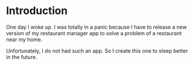 # Introduction
One day I woke up. I was totally in a panic because I have to release a new version of my restaurant manager app to solve a problem of a restaurant near my home. 

Unfortunately, I do not had such an app. So I create this one to sleep better in the future.